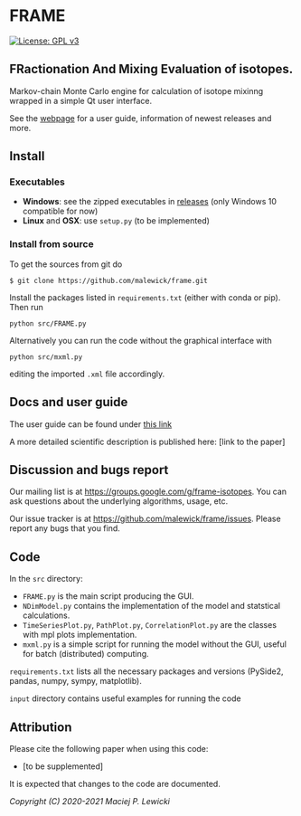 # FRAME
[![License: GPL v3](https://img.shields.io/badge/License-GPL%20v3-blue.svg)](https://www.gnu.org/licenses/gpl-3.0)
## FRactionation And Mixing Evaluation of isotopes.

Markov-chain Monte Carlo engine for calculation of isotope mixinng wrapped in a simple Qt user interface.

See the [webpage](https://malewick.github.io/frame/) for a user guide, information of newest releases and more.

## Install
### Executables
- **Windows**: see the zipped executables in [releases](https://github.com/malewick/frame/releases/) (only Windows 10 compatible for now)
- **Linux** and **OSX**: use `setup.py` (to be implemented)

### Install from source
To get the sources from git do

``
$ git clone https://github.com/malewick/frame.git
``

Install the packages listed in `requirements.txt` (either with conda or pip). Then run

``
python src/FRAME.py
``

Alternatively you can run the code without the graphical interface with

``
python src/mxml.py
``

editing the imported `.xml` file accordingly.

## Docs and user guide

The user guide can be found under [this link](https://malewick.github.io/frame/)

A more detailed scientific description is published here: [link to the paper]

## Discussion and bugs report

Our mailing list is at https://groups.google.com/g/frame-isotopes. You can ask questions about the underlying algorithms, usage, etc.

Our issue tracker is at https://github.com/malewick/frame/issues. Please report any bugs that you find. 

## Code
In the `src` directory:
- `FRAME.py` is the main script producing the GUI.
- `NDimModel.py` contains the implementation of the model and statstical calculations.
- `TimeSeriesPlot.py`, `PathPlot.py`, `CorrelationPlot.py` are the classes with mpl plots implementation.
- `mxml.py` is a simple script for running the model without the GUI, useful for batch (distributed) computing.

`requirements.txt` lists all the necessary packages and versions (PySide2, pandas, numpy, sympy, matplotlib).

`input` directory contains useful examples for running the code

## Attribution
Please cite the following paper when using this code:

- [to be supplemented]

It is expected that changes to the code are documented.

*Copyright (C) 2020-2021  Maciej P. Lewicki*
